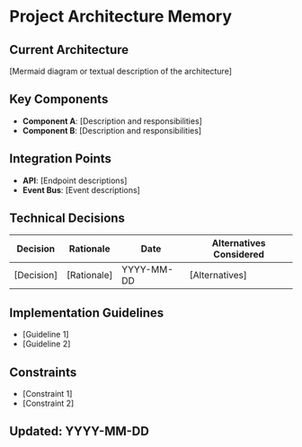 # Project Architecture Memory

## Current Architecture

[Mermaid diagram or textual description of the architecture]

## Key Components

- **Component A**: [Description and responsibilities]
- **Component B**: [Description and responsibilities]

## Integration Points

- **API**: [Endpoint descriptions]
- **Event Bus**: [Event descriptions]

## Technical Decisions

| Decision | Rationale | Date | Alternatives Considered |
|----------|-----------|------|-------------------------|
| [Decision] | [Rationale] | YYYY-MM-DD | [Alternatives] |

## Implementation Guidelines

- [Guideline 1]
- [Guideline 2]

## Constraints

- [Constraint 1]
- [Constraint 2]

## Updated: YYYY-MM-DD
